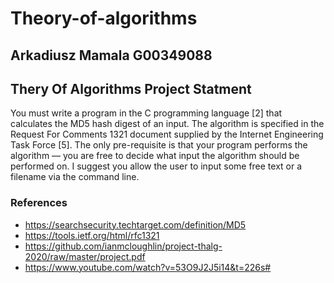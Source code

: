 # Theory-of-algorithms

## Arkadiusz Mamala  G00349088

## Thery Of Algorithms Project Statment
You must write a program in the C programming language [2] that calculates
the MD5 hash digest of an input. The algorithm is specified in the Request
For Comments 1321 document supplied by the Internet Engineering Task
Force [5]. The only pre-requisite is that your program performs the algorithm
— you are free to decide what input the algorithm should be performed on.
I suggest you allow the user to input some free text or a filename via the
command line.



### References
+ https://searchsecurity.techtarget.com/definition/MD5
+ https://tools.ietf.org/html/rfc1321
+ https://github.com/ianmcloughlin/project-thalg-2020/raw/master/project.pdf
+ https://www.youtube.com/watch?v=53O9J2J5i14&t=226s#



